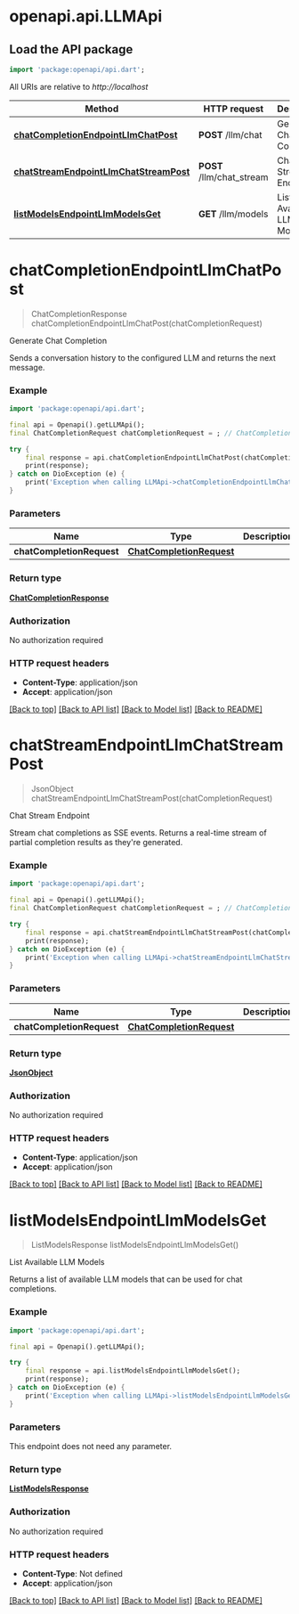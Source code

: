 # openapi.api.LLMApi

## Load the API package
```dart
import 'package:openapi/api.dart';
```

All URIs are relative to *http://localhost*

Method | HTTP request | Description
------------- | ------------- | -------------
[**chatCompletionEndpointLlmChatPost**](LLMApi.md#chatcompletionendpointllmchatpost) | **POST** /llm/chat | Generate Chat Completion
[**chatStreamEndpointLlmChatStreamPost**](LLMApi.md#chatstreamendpointllmchatstreampost) | **POST** /llm/chat_stream | Chat Stream Endpoint
[**listModelsEndpointLlmModelsGet**](LLMApi.md#listmodelsendpointllmmodelsget) | **GET** /llm/models | List Available LLM Models


# **chatCompletionEndpointLlmChatPost**
> ChatCompletionResponse chatCompletionEndpointLlmChatPost(chatCompletionRequest)

Generate Chat Completion

Sends a conversation history to the configured LLM and returns the next message.

### Example
```dart
import 'package:openapi/api.dart';

final api = Openapi().getLLMApi();
final ChatCompletionRequest chatCompletionRequest = ; // ChatCompletionRequest | 

try {
    final response = api.chatCompletionEndpointLlmChatPost(chatCompletionRequest);
    print(response);
} catch on DioException (e) {
    print('Exception when calling LLMApi->chatCompletionEndpointLlmChatPost: $e\n');
}
```

### Parameters

Name | Type | Description  | Notes
------------- | ------------- | ------------- | -------------
 **chatCompletionRequest** | [**ChatCompletionRequest**](ChatCompletionRequest.md)|  | 

### Return type

[**ChatCompletionResponse**](ChatCompletionResponse.md)

### Authorization

No authorization required

### HTTP request headers

 - **Content-Type**: application/json
 - **Accept**: application/json

[[Back to top]](#) [[Back to API list]](../README.md#documentation-for-api-endpoints) [[Back to Model list]](../README.md#documentation-for-models) [[Back to README]](../README.md)

# **chatStreamEndpointLlmChatStreamPost**
> JsonObject chatStreamEndpointLlmChatStreamPost(chatCompletionRequest)

Chat Stream Endpoint

Stream chat completions as SSE events.  Returns a real-time stream of partial completion results as they're generated.

### Example
```dart
import 'package:openapi/api.dart';

final api = Openapi().getLLMApi();
final ChatCompletionRequest chatCompletionRequest = ; // ChatCompletionRequest | 

try {
    final response = api.chatStreamEndpointLlmChatStreamPost(chatCompletionRequest);
    print(response);
} catch on DioException (e) {
    print('Exception when calling LLMApi->chatStreamEndpointLlmChatStreamPost: $e\n');
}
```

### Parameters

Name | Type | Description  | Notes
------------- | ------------- | ------------- | -------------
 **chatCompletionRequest** | [**ChatCompletionRequest**](ChatCompletionRequest.md)|  | 

### Return type

[**JsonObject**](JsonObject.md)

### Authorization

No authorization required

### HTTP request headers

 - **Content-Type**: application/json
 - **Accept**: application/json

[[Back to top]](#) [[Back to API list]](../README.md#documentation-for-api-endpoints) [[Back to Model list]](../README.md#documentation-for-models) [[Back to README]](../README.md)

# **listModelsEndpointLlmModelsGet**
> ListModelsResponse listModelsEndpointLlmModelsGet()

List Available LLM Models

Returns a list of available LLM models that can be used for chat completions.

### Example
```dart
import 'package:openapi/api.dart';

final api = Openapi().getLLMApi();

try {
    final response = api.listModelsEndpointLlmModelsGet();
    print(response);
} catch on DioException (e) {
    print('Exception when calling LLMApi->listModelsEndpointLlmModelsGet: $e\n');
}
```

### Parameters
This endpoint does not need any parameter.

### Return type

[**ListModelsResponse**](ListModelsResponse.md)

### Authorization

No authorization required

### HTTP request headers

 - **Content-Type**: Not defined
 - **Accept**: application/json

[[Back to top]](#) [[Back to API list]](../README.md#documentation-for-api-endpoints) [[Back to Model list]](../README.md#documentation-for-models) [[Back to README]](../README.md)


